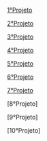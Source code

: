 [1°Projeto](https://patrickcaramico.github.io/WebFronted_Course/1%C2%B0Projeto_CSS/)

[2°Projeto](https://patrickcaramico.github.io/WebFronted_Course/2%C2%B0Projeto_Contatos/)

[3°Projeto](https://patrickcaramico.github.io/WebFronted_Course/3%C2%B0Projeto_PriceCard/)

[4°Projeto](https://patrickcaramico.github.io/WebFronted_Course/4%C2%B0Projeto_Aprenser/)

[5°Projeto](https://patrickcaramico.github.io/WebFronted_Course/5%C2%B0Projeto_Formulario/index.html)

[6°Projeto](https://patrickcaramico.github.io/WebFronted_Course/6%C2%B0Projeto_MyComponents/index.html)

[7°Projeto](https://patrickcaramico.github.io/WebFronted_Course/7%C2%B0Projeto_AngelsHostels/index.html)

[8°Projeto]

[9°Projeto]

[10°Projeto]
